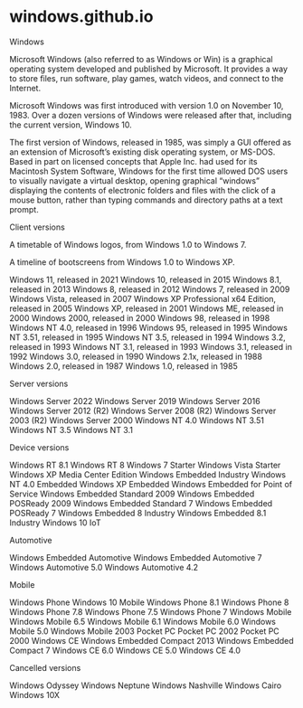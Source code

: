 # windows.github.io

Windows

Microsoft Windows (also referred to as Windows or Win) is a graphical operating system developed and published by Microsoft. It provides a way to store files, run software, play games, watch videos, and connect to the Internet.

Microsoft Windows was first introduced with version 1.0 on November 10, 1983. Over a dozen versions of Windows were released after that, including the current version, Windows 10.

The first version of Windows, released in 1985, was simply a GUI offered as an extension of Microsoft’s existing disk operating system, or MS-DOS. Based in part on licensed concepts that Apple Inc. had used for its Macintosh System Software, Windows for the first time allowed DOS users to visually navigate a virtual desktop, opening graphical “windows” displaying the contents of electronic folders and files with the click of a mouse button, rather than typing commands and directory paths at a text prompt.

Client versions

A timetable of Windows logos, from Windows 1.0 to Windows 7.

A timeline of bootscreens from Windows 1.0 to Windows XP.

Windows 11, released in 2021
Windows 10, released in 2015
Windows 8.1, released in 2013
Windows 8, released in 2012
Windows 7, released in 2009
Windows Vista, released in 2007
Windows XP Professional x64 Edition, released in 2005
Windows XP, released in 2001
Windows ME, released in 2000
Windows 2000, released in 2000
Windows 98, released in 1998
Windows NT 4.0, released in 1996
Windows 95, released in 1995
Windows NT 3.51, released in 1995
Windows NT 3.5, released in 1994
Windows 3.2, released in 1993
Windows NT 3.1, released in 1993
Windows 3.1, released in 1992
Windows 3.0, released in 1990
Windows 2.1x, released in 1988
Windows 2.0, released in 1987
Windows 1.0, released in 1985

Server versions

Windows Server 2022
Windows Server 2019
Windows Server 2016
Windows Server 2012 (R2)
Windows Server 2008 (R2)
Windows Server 2003 (R2)
Windows Server 2000
Windows NT 4.0
Windows NT 3.51
Windows NT 3.5
Windows NT 3.1

Device versions

Windows RT 8.1
Windows RT 8
Windows 7 Starter
Windows Vista Starter
Windows XP Media Center Edition
Windows Embedded Industry
    Windows NT 4.0 Embedded
    Windows XP Embedded
    Windows Embedded for Point of Service
    Windows Embedded Standard 2009
    Windows Embedded POSReady 2009
    Windows Embedded Standard 7
    Windows Embedded POSReady 7
    Windows Embedded 8 Industry
    Windows Embedded 8.1 Industry
    Windows 10 IoT

Automotive

Windows Embedded Automotive
    Windows Embedded Automotive 7
    Windows Automotive 5.0
    Windows Automotive 4.2

Mobile

Windows Phone
    Windows 10 Mobile
    Windows Phone 8.1
    Windows Phone 8
    Windows Phone 7.8
    Windows Phone 7.5
    Windows Phone 7
Windows Mobile
    Windows Mobile 6.5
    Windows Mobile 6.1
    Windows Mobile 6.0
    Windows Mobile 5.0
    Windows Mobile 2003
Pocket PC
    Pocket PC 2002
    Pocket PC 2000
Windows CE
    Windows Embedded Compact 2013
    Windows Embedded Compact 7
    Windows CE 6.0
    Windows CE 5.0
    Windows CE 4.0

Cancelled versions

Windows Odyssey
Windows Neptune
Windows Nashville
Windows Cairo
Windows 10X
